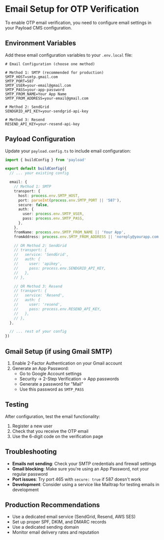 # Email Setup for OTP Verification

To enable OTP email verification, you need to configure email settings in your Payload CMS configuration.

## Environment Variables

Add these email configuration variables to your `.env.local` file:

```env
# Email Configuration (choose one method)

# Method 1: SMTP (recommended for production)
SMTP_HOST=smtp.gmail.com
SMTP_PORT=587
SMTP_USER=your-email@gmail.com
SMTP_PASS=your-app-password
SMTP_FROM_NAME=Your App Name
SMTP_FROM_ADDRESS=your-email@gmail.com

# Method 2: SendGrid
SENDGRID_API_KEY=your-sendgrid-api-key

# Method 3: Resend
RESEND_API_KEY=your-resend-api-key
```

## Payload Configuration

Update your `payload.config.ts` to include email configuration:

```typescript
import { buildConfig } from 'payload'

export default buildConfig({
  // ... your existing config

  email: {
    // Method 1: SMTP
    transport: {
      host: process.env.SMTP_HOST,
      port: parseInt(process.env.SMTP_PORT || '587'),
      secure: false,
      auth: {
        user: process.env.SMTP_USER,
        pass: process.env.SMTP_PASS,
      },
    },
    fromName: process.env.SMTP_FROM_NAME || 'Your App',
    fromAddress: process.env.SMTP_FROM_ADDRESS || 'noreply@yourapp.com',

    // OR Method 2: SendGrid
    // transport: {
    //   service: 'SendGrid',
    //   auth: {
    //     user: 'apikey',
    //     pass: process.env.SENDGRID_API_KEY,
    //   },
    // },

    // OR Method 3: Resend
    // transport: {
    //   service: 'Resend',
    //   auth: {
    //     user: 'resend',
    //     pass: process.env.RESEND_API_KEY,
    //   },
    // },
  },

  // ... rest of your config
})
```

## Gmail Setup (if using Gmail SMTP)

1. Enable 2-Factor Authentication on your Gmail account
2. Generate an App Password:
   - Go to Google Account settings
   - Security → 2-Step Verification → App passwords
   - Generate a password for "Mail"
   - Use this password as `SMTP_PASS`

## Testing

After configuration, test the email functionality:

1. Register a new user
2. Check that you receive the OTP email
3. Use the 6-digit code on the verification page

## Troubleshooting

- **Emails not sending**: Check your SMTP credentials and firewall settings
- **Gmail blocking**: Make sure you're using an App Password, not your regular password
- **Port issues**: Try port 465 with `secure: true` if 587 doesn't work
- **Development**: Consider using a service like Mailtrap for testing emails in development

## Production Recommendations

- Use a dedicated email service (SendGrid, Resend, AWS SES)
- Set up proper SPF, DKIM, and DMARC records
- Use a dedicated sending domain
- Monitor email delivery rates and reputation
